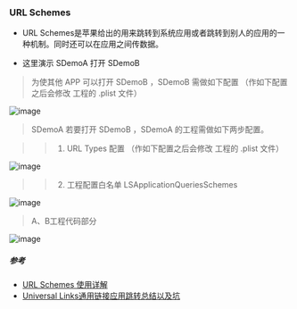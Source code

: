 ### URL Schemes

* URL Schemes是苹果给出的用来跳转到系统应用或者跳转到别人的应用的一种机制。同时还可以在应用之间传数据。

* 这里演示 SDemoA 打开 SDemoB

> 为使其他 APP 可以打开 SDemoB ，SDemoB 需做如下配置 （作如下配置之后会修改 工程的 .plist 文件）

  ![image](https://github.com/itwyhuaing/OC-WYH/blob/master/URL%20Schemes/image/SDemoB配置_1.png)


> SDemoA 若要打开 SDemoB ，SDemoA 的工程需做如下两步配置。

>> 1. URL Types 配置 （作如下配置之后会修改 工程的 .plist 文件）

![image](https://github.com/itwyhuaing/OC-WYH/blob/master/URL%20Schemes/image/SDemoA配置_2.png)

>> 2. 工程配置白名单 LSApplicationQueriesSchemes

![image](https://github.com/itwyhuaing/OC-WYH/blob/master/URL%20Schemes/image/SDemoA配置_3.png)


> A、B工程代码部分

![image](https://github.com/itwyhuaing/OC-WYH/blob/master/URL%20Schemes/image/SDemoA与B代码配置_4.png)


##### 参考
* [URL Schemes 使用详解](https://sspai.com/post/31500#04)
* [Universal Links通用链接应用跳转总结以及坑](http://www.jianshu.com/p/16374288c976)
